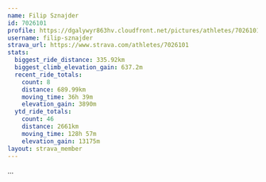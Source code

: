 ```yaml
---
name: Filip Sznajder
id: 7026101
profile: https://dgalywyr863hv.cloudfront.net/pictures/athletes/7026101/2123836/17/large.jpg
username: filip-sznajder
strava_url: https://www.strava.com/athletes/7026101
stats:
  biggest_ride_distance: 335.92km
  biggest_climb_elevation_gain: 637.2m
  recent_ride_totals:
    count: 8
    distance: 689.99km
    moving_time: 36h 39m
    elevation_gain: 3890m
  ytd_ride_totals:
    count: 46
    distance: 2661km
    moving_time: 128h 57m
    elevation_gain: 13175m
layout: strava_member
--- 
```

...
